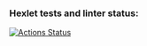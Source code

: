 ### Hexlet tests and linter status:
[![Actions Status](https://github.com/shabelnikilya/devops-for-programmers-project-74/workflows/hexlet-check/badge.svg)](https://github.com/shabelnikilya/devops-for-programmers-project-74/actions)